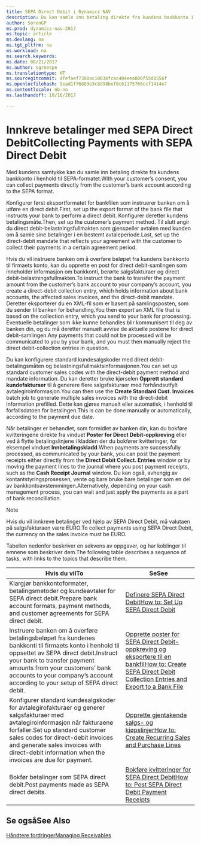 ```yaml
---
title: SEPA Direct Debit i Dynamics NAV
description: Du kan samle inn betaling direkte fra kundens bankkonto i henhold til SEPA-formatet.
author: SorenGP
ms.prod: dynamics-nav-2017
ms.topic: article
ms.devlang: na
ms.tgt_pltfrm: na
ms.workload: na
ms.search.keywords: 
ms.date: 08/21/2017
ms.author: sgroespe
ms.translationtype: HT
ms.sourcegitcommit: 4fefaef7380ac10836fcac404eea006f55d8556f
ms.openlocfilehash: 9ead1f76883e3c8d98bef8c61175766ccf1414e7
ms.contentlocale: nb-no
ms.lasthandoff: 10/16/2017

---
```

# <a name="collecting-payments-with-sepa-direct-debit"></a><span data-ttu-id="ea2ed-103">Innkreve betalinger med SEPA Direct Debit</span><span class="sxs-lookup"><span data-stu-id="ea2ed-103">Collecting Payments with SEPA Direct Debit</span></span>
<span data-ttu-id="ea2ed-104">Med kundens samtykke kan du samle inn betaling direkte fra kundens bankkonto i henhold til SEPA-formatet.</span><span class="sxs-lookup"><span data-stu-id="ea2ed-104">With your customer’s consent, you can collect payments directly from the customer’s bank account according to the SEPA format.</span></span>  

 <span data-ttu-id="ea2ed-105">Konfigurer først eksportformatet for bankfilen som instruerer banken om å utføre en direct debit.</span><span class="sxs-lookup"><span data-stu-id="ea2ed-105">First, set up the export format of the bank file that instructs your bank to perform a direct debit.</span></span> <span data-ttu-id="ea2ed-106">Konfigurer deretter kundens betalingsmåte.</span><span class="sxs-lookup"><span data-stu-id="ea2ed-106">Then, set up the customer’s payment method.</span></span> <span data-ttu-id="ea2ed-107">Til slutt angir du direct debit-belastningsfullmakten som gjenspeiler avtalen med kunden om å samle sine betalinger i en bestemt avtaleperiode.</span><span class="sxs-lookup"><span data-stu-id="ea2ed-107">Last, set up the direct-debit mandate that reflects your agreement with the customer to collect their payments in a certain agreement period.</span></span>  

 <span data-ttu-id="ea2ed-108">Hvis du vil instruere banken om å overføre beløpet fra kundens bankkonto til firmaets konto, kan du opprette en post for direct debit-samlingen som inneholder informasjon om bankkonti, berørte salgsfakturaer og direct debit-belastningsfullmakten.</span><span class="sxs-lookup"><span data-stu-id="ea2ed-108">To instruct the bank to transfer the payment amount from the customer’s bank account to your company’s account, you create a direct-debit collection entry, which holds information about bank accounts, the affected sales invoices, and the direct-debit mandate.</span></span> <span data-ttu-id="ea2ed-109">Deretter eksporterer du en XML-fil som er basert på samlingsposten, som du sender til banken for behandling.</span><span class="sxs-lookup"><span data-stu-id="ea2ed-109">You then export an XML file that is based on the collection entry, which you send to your bank for processing.</span></span> <span data-ttu-id="ea2ed-110">Eventuelle betalinger som ikke kunne behandles blir kommunisert til deg av banken din, og du må deretter manuelt avvise de aktuelle postene for direct debit-samlingen.</span><span class="sxs-lookup"><span data-stu-id="ea2ed-110">Any payments that could not be processed will be communicated to you by your bank, and you must then manually reject the direct debit-collection entries in question.</span></span>  

 <span data-ttu-id="ea2ed-111">Du kan konfigurere standard kundesalgskoder med direct debit-betalingsmåten og belastningsfullmaktsinformasjonen.</span><span class="sxs-lookup"><span data-stu-id="ea2ed-111">You can set up standard customer sales codes with the direct-debit payment method and mandate information.</span></span> <span data-ttu-id="ea2ed-112">Du kan deretter bruke kjørselen **Opprett standard kundefakturaer** til å generere flere salgsfakturaer med forhåndsutfylt avtalegiroinformasjon.</span><span class="sxs-lookup"><span data-stu-id="ea2ed-112">You can then use the **Create Standard Cust. Invoices** batch job to generate multiple sales invoices with the direct-debit information prefilled.</span></span> <span data-ttu-id="ea2ed-113">Dette kan gjøres manuelt eller automatisk, i henhold til forfallsdatoen for betalingen.</span><span class="sxs-lookup"><span data-stu-id="ea2ed-113">This is can be done manually or automatically, according to the payment due date.</span></span>  

 <span data-ttu-id="ea2ed-114">Når betalinger er behandlet, som formidlet av banken din, kan du bokføre kvitteringene direkte fra vinduet **Poster for Direct Debit-oppkreving** eller ved å flytte betalingslinjene i kladden der du bokfører kvitteringer, for eksempel vinduet **Innbetalingskladd**.</span><span class="sxs-lookup"><span data-stu-id="ea2ed-114">When payments are successfully processed, as communicated by your bank, you can post the payment receipts either directly from the **Direct Debit Collect. Entries** window or by moving the payment lines to the journal where you post payment receipts, such as the **Cash Receipt Journal** window.</span></span> <span data-ttu-id="ea2ed-115">Du kan også, avhengig av kontantstyringsprosessen, vente og bare bruke bare betalinger som en del av bankkontoavstemmingen.</span><span class="sxs-lookup"><span data-stu-id="ea2ed-115">Alternatively, depending on your cash management process, you can wait and just apply the payments as a part of bank reconciliation.</span></span>  

> [!NOTE]  
>  <span data-ttu-id="ea2ed-116">Hvis du vil innkreve betalinger ved hjelp av SEPA Direct Debit, må valutaen på salgsfakturaen være EURO.</span><span class="sxs-lookup"><span data-stu-id="ea2ed-116">To collect payments using SEPA Direct Debit, the currency on the sales invoice must be EURO.</span></span>  

 <span data-ttu-id="ea2ed-117">Tabellen nedenfor beskriver en sekvens av oppgaver, og har koblinger til emnene som beskriver dem.</span><span class="sxs-lookup"><span data-stu-id="ea2ed-117">The following table describes a sequence of tasks, with links to the topics that describe them.</span></span>   

|<span data-ttu-id="ea2ed-118">**Hvis du vil**</span><span class="sxs-lookup"><span data-stu-id="ea2ed-118">**To**</span></span>|<span data-ttu-id="ea2ed-119">**Se**</span><span class="sxs-lookup"><span data-stu-id="ea2ed-119">**See**</span></span>|  
|------------|-------------|  
|<span data-ttu-id="ea2ed-120">Klargjør bankkontoformater, betalingsmetoder og kundeavtaler for SEPA direct debit.</span><span class="sxs-lookup"><span data-stu-id="ea2ed-120">Prepare bank account formats, payment methods, and customer agreements for SEPA direct debit.</span></span>|[<span data-ttu-id="ea2ed-121">Definere SEPA Direct Debit</span><span class="sxs-lookup"><span data-stu-id="ea2ed-121">How to: Set Up SEPA Direct Debit</span></span>](finance-how-to-set-up-sepa-direct-debit.md)|  
|<span data-ttu-id="ea2ed-122">Instruere banken om å overføre betalingsbeløpet fra kundenes bankkonti til firmaets konto i henhold til oppsettet av SEPA direct debit.</span><span class="sxs-lookup"><span data-stu-id="ea2ed-122">Instruct your bank to transfer payment amounts from your customers’ bank accounts to your company’s account according to your setup of SEPA direct debit.</span></span>|[<span data-ttu-id="ea2ed-123">Opprette poster for SEPA Direct Debit-oppkreving og eksportere til en bankfil</span><span class="sxs-lookup"><span data-stu-id="ea2ed-123">How to: Create SEPA Direct Debit Collection Entries and Export to a Bank File</span></span>](finance-how-create-sepa-direct-debit-collection-entries-export-bank-file.md)|  
|<span data-ttu-id="ea2ed-124">Konfigurer standard kundesalgskoder for avtalegirofakturaer og generer salgsfakturaer med avtalegiroinformasjon når fakturaene forfaller.</span><span class="sxs-lookup"><span data-stu-id="ea2ed-124">Set up standard customer sales codes for direct-debit invoices and generate sales invoices with direct-debit information when the invoices are due for payment.</span></span>|[<span data-ttu-id="ea2ed-125">Opprette gjentakende salgs- og kjøpslinjer</span><span class="sxs-lookup"><span data-stu-id="ea2ed-125">How to: Create Recurring Sales and Purchase Lines</span></span>](sales-how-work-standard-lines.md)|  
|<span data-ttu-id="ea2ed-126">Bokfør betalinger som SEPA direct debit.</span><span class="sxs-lookup"><span data-stu-id="ea2ed-126">Post payments made as SEPA direct debits.</span></span>|[<span data-ttu-id="ea2ed-127">Bokføre kvitteringer for SEPA Direct Debit</span><span class="sxs-lookup"><span data-stu-id="ea2ed-127">How to: Post SEPA Direct Debit Payment Receipts</span></span>](finance-how-to-post-sepa-direct-debit-payment-receipts.md)|  

## <a name="see-also"></a><span data-ttu-id="ea2ed-128">Se også</span><span class="sxs-lookup"><span data-stu-id="ea2ed-128">See Also</span></span>  
[<span data-ttu-id="ea2ed-129">Håndtere fordringer</span><span class="sxs-lookup"><span data-stu-id="ea2ed-129">Managing Receivables</span></span>](receivables-manage-receivables.md)

